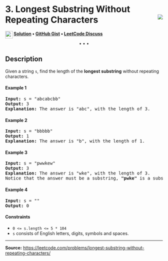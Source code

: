 <h1>
3. Longest Substring Without Repeating Characters
<img src="https://bit.ly/3OgvRKb" align="right">
</h1>

<img src="https://git.io/JDE5D" height="24" align="left"><b><a href="https://bit.ly/3jIIwaT">Solution</a> • <a href="https://bit.ly/3xBYn2W">GitHub Gist</a> • <a href="https://bit.ly/3OguBGX">LeetCode Discuss</a></b>

<p align="center">• • •</p>

## Description

Given a string `s`, find the length of the **longest substring** without repeating characters.

#### Example 1

<pre>
<b>Input:</b> s = "abcabcbb"
<b>Output:</b> 3
<b>Explanation:</b> The answer is "abc", with the length of 3.
</pre>

#### Example 2

<pre>
<b>Input:</b> s = "bbbbb"
<b>Output:</b> 1
<b>Explanation:</b> The answer is "b", with the length of 1.
</pre>

#### Example 3

<pre>
<b>Input:</b> s = "pwwkew"
<b>Output:</b> 3
<b>Explanation:</b> The answer is "wke", with the length of 3.
Notice that the answer must be a substring, <b>"pwke"</b> is a subsequence and not a substring.
</pre>

#### Example 4

<pre>
<b>Input:</b> s = ""
<b>Output:</b> 0
</pre>

#### Constraints

<ul>
<li><code>0 <= s.length <= 5 * 104</code></li>
<li><code>s</code> consists of English letters, digits, symbols and spaces.</li>
</ul>

<hr>

**Source:** https://leetcode.com/problems/longest-substring-without-repeating-characters/
